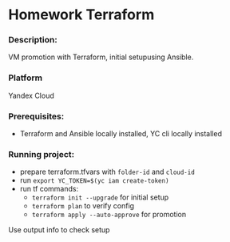 # Homework Terraform

### Description:
VM promotion with Terraform, initial setupusing Ansible.

### Platform
Yandex Cloud

### Prerequisites:
- Terraform and Ansible locally installed, YC cli locally installed

### Running project:
- prepare terraform.tfvars with `folder-id` and `cloud-id`
- run `export YC_TOKEN=$(yc iam create-token)`
- run tf commands:
  - `terraform init --upgrade` for initial setup
  - `terraform plan`  to verify config
  - `terraform apply --auto-approve` for promotion

Use output info to check setup